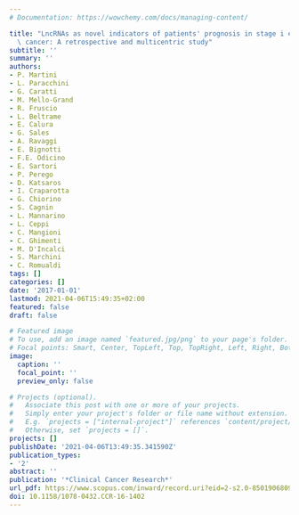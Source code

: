 ```yaml
---
# Documentation: https://wowchemy.com/docs/managing-content/

title: "LncRNAs as novel indicators of patients' prognosis in stage i epithelial ovarian\
  \ cancer: A retrospective and multicentric study"
subtitle: ''
summary: ''
authors:
- P. Martini
- L. Paracchini
- G. Caratti
- M. Mello-Grand
- R. Fruscio
- L. Beltrame
- E. Calura
- G. Sales
- A. Ravaggi
- E. Bignotti
- F.E. Odicino
- E. Sartori
- P. Perego
- D. Katsaros
- I. Craparotta
- G. Chiorino
- S. Cagnin
- L. Mannarino
- L. Ceppi
- C. Mangioni
- C. Ghimenti
- M. D'Incalci
- S. Marchini
- C. Romualdi
tags: []
categories: []
date: '2017-01-01'
lastmod: 2021-04-06T15:49:35+02:00
featured: false
draft: false

# Featured image
# To use, add an image named `featured.jpg/png` to your page's folder.
# Focal points: Smart, Center, TopLeft, Top, TopRight, Left, Right, BottomLeft, Bottom, BottomRight.
image:
  caption: ''
  focal_point: ''
  preview_only: false

# Projects (optional).
#   Associate this post with one or more of your projects.
#   Simply enter your project's folder or file name without extension.
#   E.g. `projects = ["internal-project"]` references `content/project/deep-learning/index.md`.
#   Otherwise, set `projects = []`.
projects: []
publishDate: '2021-04-06T13:49:35.341590Z'
publication_types:
- '2'
abstract: ''
publication: '*Clinical Cancer Research*'
url_pdf: https://www.scopus.com/inward/record.uri?eid=2-s2.0-85019068090&doi=10.1158%2f1078-0432.CCR-16-1402&partnerID=40&md5=dd6efe03ab54ea6441d4b3226b4c72a6
doi: 10.1158/1078-0432.CCR-16-1402
---
```

